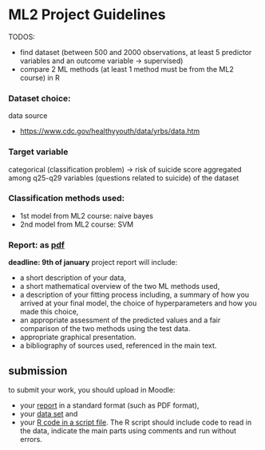 # ML2 Project Guidelines

TODOS:
- find dataset (between 500 and 2000 observations, at least 5 predictor variables and an outcome variable -> supervised)
- compare 2 ML methods (at least 1 method must be from the ML2 course) in R

### Dataset choice:

data source
- https://www.cdc.gov/healthyyouth/data/yrbs/data.htm

### Target variable

categorical (classification problem)
-> risk of suicide score aggregated among q25-q29 variables (questions related to suicide) of the dataset

### Classification methods used:
- 1st model from ML2 course: naive bayes 
- 2nd model from ML2 course: SVM 

### Report: as [pdf](https://github.com/7AtAri/ML2/blob/main/report_pdf.pdf) 

**deadline: 9th of january**
 project report will include:
 
- a short description of your data,
- a short mathematical overview of the two ML methods used,
- a description of your fitting process including, a summary of how you arrived at your final model, the choice of hyperparameters and how you made this choice,
- an appropriate assessment of the predicted values and a fair comparison of the two methods using the test data.
- appropriate graphical presentation.
- a bibliography of sources used, referenced in the main text.

## submission
 to submit your work, you should upload in Moodle:
- your [report](https://github.com/7AtAri/ML2/blob/main/report_pdf.pdf) in a standard format (such as PDF format),
- your [data set](https://github.com/7AtAri/ML2/blob/main/RISK_red_new.csv) and
- your [R code in a script file](https://github.com/7AtAri/ML2/blob/main/report_pdf.Rmd). The R script should include code to read in the data, indicate the main parts using comments and run without errors.
